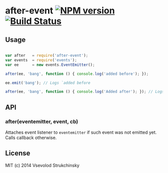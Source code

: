 # after-event [![NPM version][npm-image]][npm-url] [![Build Status][travis-image]][travis-url]

## Usage

```js

var after   = require('after-event');
var events  = require('events');
var ee      = new events.EventEmitter();

after(ee, 'bang', function () { console.log('added before'); });

ee.emit('bang'); // Logs `added before

after(ee, 'bang', function () { console.log('Added after'); }); // Logs `added after`
```

## API

### after(eventemitter, event, cb)

Attaches event listener to `eventemitter` if such event was not emitted yet. Calls callback otherwise.

## License

MIT (c) 2014 Vsevolod Strukchinsky

[npm-url]: https://npmjs.org/package/after-event
[npm-image]: https://badge.fury.io/js/after-event.png

[travis-url]: http://travis-ci.org/floatdrop/after-event
[travis-image]: https://travis-ci.org/floatdrop/after-event.png?branch=master
